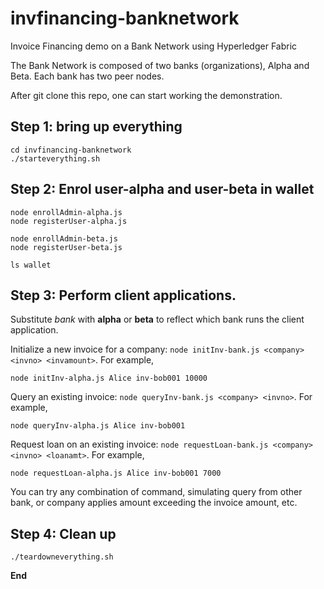 # invfinancing-banknetwork
Invoice Financing demo on a Bank Network using Hyperledger Fabric

The Bank Network is composed of two banks (organizations), Alpha and Beta. Each bank has two peer nodes.

After git clone this repo, one can start working the demonstration.

## Step 1: bring up everything
```
cd invfinancing-banknetwork
./starteverything.sh
```

## Step 2: Enrol user-alpha and user-beta in wallet
```
node enrollAdmin-alpha.js
node registerUser-alpha.js

node enrollAdmin-beta.js
node registerUser-beta.js

ls wallet
```

## Step 3: Perform client applications.
Substitute *bank* with **alpha** or **beta** to reflect which bank runs the client application.

Initialize a new invoice for a company: `node initInv-bank.js <company> <invno> <invamount>`. For example,
```
node initInv-alpha.js Alice inv-bob001 10000
```

Query an existing invoice: `node queryInv-bank.js <company> <invno>`. For example,
```
node queryInv-alpha.js Alice inv-bob001
```

Request loan on an existing invoice: `node requestLoan-bank.js <company> <invno> <loanamt>`. For example,
```
node requestLoan-alpha.js Alice inv-bob001 7000
```

You can try any combination of command, simulating query from other bank, or company applies amount exceeding the invoice amount, etc.


## Step 4: Clean up
```
./teardowneverything.sh
```

**End**
